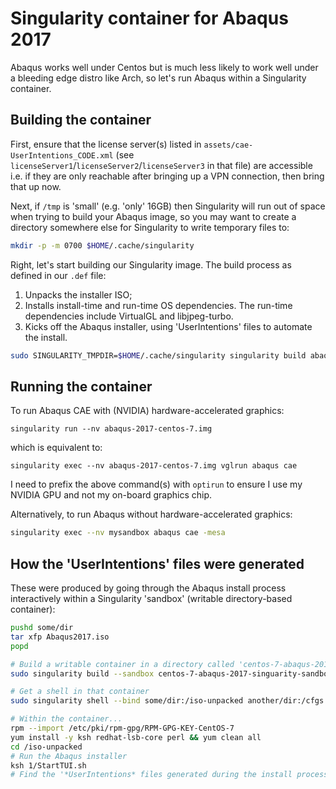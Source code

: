 # Singularity container for Abaqus 2017

Abaqus works well under Centos but is much less likely to work well under a bleeding edge distro like Arch, so let's run Abaqus within a Singularity container.

## Building the container

First, ensure that the license server(s) listed in `assets/cae-UserIntentions_CODE.xml` (see `licenseServer1`/`licenseServer2`/`licenseServer3` in that file) are accessible i.e. if they are only reachable after bringing up a VPN connection, then bring that up now.

Next, if `/tmp` is 'small' (e.g. 'only' 16GB) then Singularity will run out of space when trying to build your Abaqus image, so you may want to create a directory somewhere else for Singularity to write temporary files to:

```bash
mkdir -p -m 0700 $HOME/.cache/singularity 
```

Right, let's start building our Singularity image.  The build process as defined in our `.def` file:

1. Unpacks the installer ISO;
2. Installs install-time and run-time OS dependencies.  The run-time dependencies include VirtualGL and libjpeg-turbo.
3. Kicks off the Abaqus installer, using 'UserIntentions' files to automate the install.

```bash
sudo SINGULARITY_TMPDIR=$HOME/.cache/singularity singularity build abaqus-2017-centos-7.img abaqus-2017-centos-7.def
```

## Running the container

To run Abaqus CAE with (NVIDIA) hardware-accelerated graphics:

```
singularity run --nv abaqus-2017-centos-7.img 
```

which is equivalent to:

```
singularity exec --nv abaqus-2017-centos-7.img vglrun abaqus cae
```

I need to prefix the above command(s) with `optirun` to ensure I use my NVIDIA GPU and not my on-board graphics chip.

Alternatively, to run Abaqus without hardware-accelerated graphics:

```bash
singularity exec --nv mysandbox abaqus cae -mesa
```

## How the 'UserIntentions' files were generated

These were produced by going through the Abaqus install process interactively within a Singularity 'sandbox' (writable directory-based container):

```bash
pushd some/dir
tar xfp Abaqus2017.iso
popd

# Build a writable container in a directory called 'centos-7-abaqus-2017-singuarity-sandbox'
sudo singularity build --sandbox centos-7-abaqus-2017-singuarity-sandbox  docker://centos:7

# Get a shell in that container
sudo singularity shell --bind some/dir:/iso-unpacked another/dir:/cfgs centos-7-abaqus-2017-singuarity-sandbox

# Within the container...
rpm --import /etc/pki/rpm-gpg/RPM-GPG-KEY-CentOS-7
yum install -y ksh redhat-lsb-core perl && yum clean all
cd /iso-unpacked
# Run the Abaqus installer
ksh 1/StartTUI.sh
# Find the '*UserIntentions* files generated during the install process and save them outside the container
```

